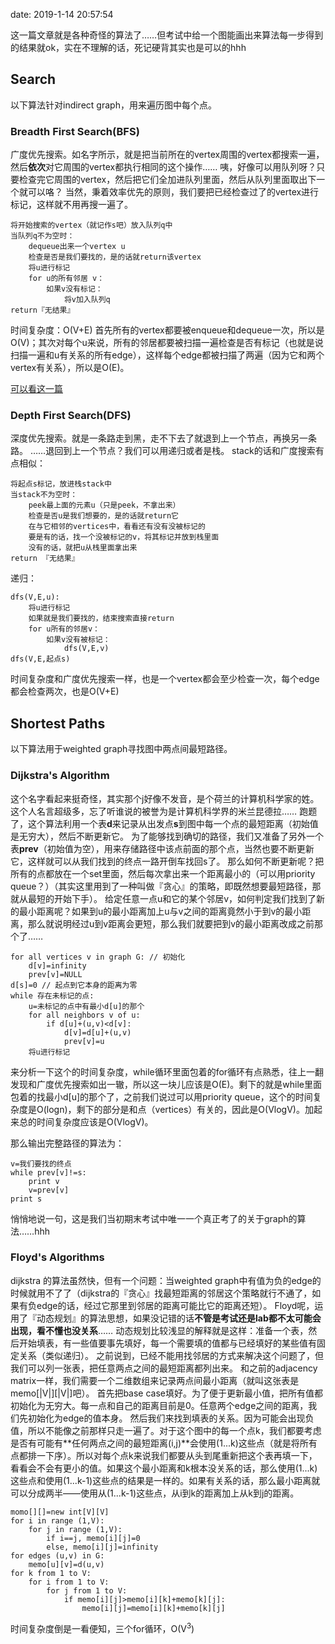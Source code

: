 date: 2019-1-14 20:57:54

这一篇文章就是各种奇怪的算法了……但考试中给一个图能画出来算法每一步得到的结果就ok，实在不理解的话，死记硬背其实也是可以的hhh

## Search
以下算法针对indirect graph，用来遍历图中每个点。

### Breadth First Search(BFS)
广度优先搜索。如名字所示，就是把当前所在的vertex周围的vertex都搜索一遍，然后**依次**对它周围的vertex都执行相同的这个操作……
咦，好像可以用队列呀？只要检查完它周围的vertex，然后把它们全加进队列里面，然后从队列里面取出下一个就可以咯？
当然，秉着效率优先的原则，我们要把已经检查过了的vertex进行标记，这样就不用再搜一遍了。

    将开始搜索的vertex（就记作s吧）放入队列q中
    当队列q不为空时：
	    dequeue出来一个vertex u
	    检查是否是我们要找的，是的话就return该vertex
	    将u进行标记
	    for u的所有邻居 v：
		    如果v没有标记：
			    将v加入队列q
	return『无结果』

时间复杂度：O(V+E)
首先所有的vertex都要被enqueue和dequeue一次，所以是O(V)；其次对每个u来说，所有的邻居都要被扫描一遍检查是否有标记（也就是说扫描一遍和u有关系的所有edge），这样每个edge都被扫描了两遍（因为它和两个vertex有关系），所以是O(E)。

[可以看这一篇](https://blog.csdn.net/raphealguo/article/details/7523411)

### Depth First Search(DFS)
深度优先搜索。就是一条路走到黑，走不下去了就退到上一个节点，再换另一条路。
……退回到上一个节点？我们可以用递归或者是栈。
stack的话和广度搜索有点相似：

    将起点s标记，放进栈stack中
    当stack不为空时：
	    peek最上面的元素u（只是peek，不拿出来）
	    检查是否u是我们想要的，是的话就return它
	    在与它相邻的vertices中，看看还有没有没被标记的
	    要是有的话，找一个没被标记的v，将其标记并放到栈里面
	    没有的话，就把u从栈里面拿出来
	return 『无结果』

递归：

    dfs(V,E,u):
	    将u进行标记
	    如果就是我们要找的，结束搜索直接return
	    for u所有的邻居v：
		    如果v没有被标记：
			    dfs(V,E,v)
	dfs(V,E,起点s)

时间复杂度和广度优先搜索一样，也是一个vertex都会至少检查一次，每个edge都会检查两次，也是O(V+E)

## Shortest Paths
以下算法用于weighted graph寻找图中两点间最短路径。

### Dijkstra's Algorithm
这个名字看起来挺奇怪，其实那个j好像不发音，是个荷兰的计算机科学家的姓。这个人名言超级多，忘了听谁说的被誉为是计算机科学界的米兰昆德拉……
跑题了，这个算法利用一个表**d**来记录从出发点**s**到图中每一个点的最短距离（初始值是无穷大），然后不断更新它。
为了能够找到确切的路径，我们又准备了另外一个表**prev**（初始值为空），用来存储路径中该点前面的那个点，当然也要不断更新它，这样就可以从我们找到的终点一路开倒车找回s了。
那么如何不断更新呢？把所有的点都放在一个set里面，然后每次拿出来一个距离最小的（可以用priority queue？）（其实这里用到了一种叫做『贪心』的策略，即既然想要最短路径，那就从最短的开始下手）。
给定任意一点u和它的某个邻居v，如何判定我们找到了新的最小距离呢？如果到u的最小距离加上u与v之间的距离竟然小于到v的最小距离，那么就说明经过u到v距离会更短，那么我们就要把到v的最小距离改成之前那个了……

    for all vertices v in graph G: // 初始化
	    d[v]=infinity
	    prev[v]=NULL
	d[s]=0 // 起点到它本身的距离为零
	while 存在未标记的点:
		u=未标记的点中有最小d[u]的那个
		for all neighbors v of u:
			if d[u]+(u,v)<d[v]:
				d[v]=d[u]+(u,v)
				prev[v]=u
		将u进行标记

来分析一下这个的时间复杂度，while循环里面包着的for循环有点熟悉，往上一翻发现和广度优先搜索如出一辙，所以这一块儿应该是O(E)。剩下的就是while里面包着的找最小d[u]的那个了，之前我们说过可以用priority queue，这个的时间复杂度是O(logn)，剩下的部分是和点（vertices）有关的，因此是O(VlogV)。加起来总的时间复杂度应该是O(VlogV)。

那么输出完整路径的算法为：

	v=我们要找的终点
    while prev[v]!=s:
	    print v
	    v=prev[v]
	print s

悄悄地说一句，这是我们当初期末考试中唯一一个真正考了的关于graph的算法……hhh

### Floyd's Algorithms
dijkstra 的算法虽然快，但有一个问题：当weighted graph中有值为负的edge的时候就用不了了（dijkstra的『贪心』找最短距离的邻居这个策略就行不通了，如果有负edge的话，经过它那里到邻居的距离可能比它的距离还短）。
Floyd呢，运用了『动态规划』的算法思想，如果没记错的话**不管是考试还是lab都不太可能会出现，看不懂也没关系**……
动态规划比较浅显的解释就是这样：准备一个表，然后开始填表，有一些值要事先填好，每一个需要填的值都与已经填好的某些值有固定关系（类似递归）。
之前说到，已经不能用找邻居的方式来解决这个问题了，但我们可以列一张表，把任意两点之间的最短距离都列出来。
和之前的adjacency matrix一样，我们需要一个二维数组来记录两点间最小距离（就叫这张表是memo\[|V|\]\[|V|\]吧）。
首先把base case填好。为了便于更新最小值，把所有值都初始化为无穷大。每一点和自己的距离目前是0。任意两个edge之间的距离，我们先初始化为edge的值本身。
然后我们来找到填表的关系。因为可能会出现负值，所以不能像之前那样只走一遍了。对于这个图中的每一个点k，我们都要考虑是否有可能有**任何两点之间的最短距离(i,j)**会使用(1...k)这些点（就是将所有点都排一下序）。所以对每个点k来说我们都要从头到尾重新把这个表再填一下，看看会不会有更小的值。如果这个最小距离和k根本没关系的话，那么使用(1...k)这些点和使用(1...k-1)这些点的结果是一样的。如果有关系的话，那么最小距离就可以分成两半——使用从(1...k-1)这些点，从i到k的距离加上从k到j的距离。

    momo[][]=new int[V][V]
    for i in range (1,V):
	    for j in range (1,V):
		    if i==j, memo[i][j]=0
		    else, memo[i][j]=infinity
	for edges (u,v) in G:
		memo[u][v]=d(u,v)
	for k from 1 to V:
		for i from 1 to V:
			for j from 1 to V:
				if memo[i][j]>memo[i][k]+memo[k][j]:
					memo[i][j]=memo[i][k]+memo[k][j]

时间复杂度倒是一看便知，三个for循环，O(V<sup>3</sup>)
